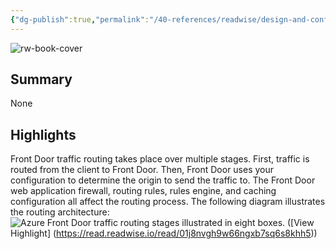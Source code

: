 ```yaml
---
{"dg-publish":true,"permalink":"/40-references/readwise/design-and-configure-azure-front-door-training-microsoft-learn/","tags":["rw/articles"]}
---
```


![rw-book-cover](https://readwise-assets.s3.amazonaws.com/media/uploaded_book_covers/profile_921743/open-graph-image_L1wBKAe.png)

## Summary

None

## Highlights

Front Door traffic routing takes place over multiple stages. First, traffic is routed from the client to Front Door. Then, Front Door uses your configuration to determine the origin to send the traffic to. The Front Door web application firewall, routing rules, rules engine, and caching configuration all affect the routing process. The following diagram illustrates the routing architecture:
![Azure Front Door traffic routing stages illustrated in eight boxes.](https://learn.microsoft.com/en-us/training/modules/load-balancing-https-traffic-azure/5-design-configure-azure-front-door/../../wwl-azure/load-balancing-https-traffic-azure/media/routing-process-standard-premium.png) ([View Highlight] (https://read.readwise.io/read/01j8nvgh9w66ngxb7sq6s8khh5))


